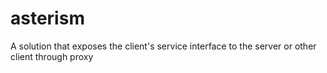 # asterism
A solution that exposes the client's service interface to the server or other client through proxy
